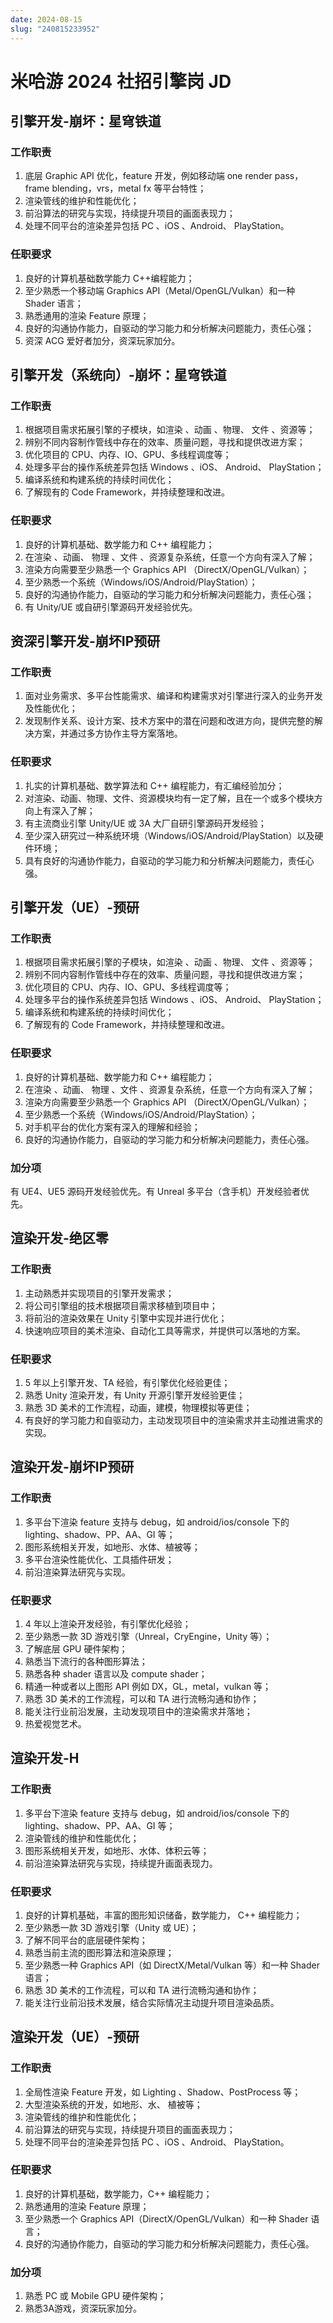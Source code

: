 ```yaml
---
date: 2024-08-15
slug: "240815233952"
---
```


# 米哈游 2024 社招引擎岗 JD

## 引擎开发-崩坏：星穹铁道

### 工作职责

1. 底层 Graphic API 优化，feature 开发，例如移动端 one render pass，frame blending，vrs，metal fx 等平台特性；
2. 渲染管线的维护和性能优化；
3. 前沿算法的研究与实现，持续提升项目的画面表现力；
4. 处理不同平台的渲染差异包括 PC 、iOS 、Android、 PlayStation。

### 任职要求

1. 良好的计算机基础数学能力 C++编程能力；
2. 至少熟悉一个移动端 Graphics API（Metal/OpenGL/Vulkan）和一种 Shader 语言；
3. 熟悉通用的渲染 Feature 原理；
4. 良好的沟通协作能力，自驱动的学习能力和分析解决问题能力，责任心强；
5. 资深 ACG 爱好者加分，资深玩家加分。

## 引擎开发（系统向）-崩坏：星穹铁道

### 工作职责

1. 根据项目需求拓展引擎的子模块，如渲染 、动画 、物理、 文件 、资源等；
2. 辨别不同内容制作管线中存在的效率、质量问题，寻找和提供改进方案；
3. 优化项目的 CPU、内存、IO、GPU、多线程调度等；
4. 处理多平台的操作系统差异包括 Windows 、iOS、 Android、 PlayStation；
5. 编译系统和构建系统的持续时间优化；
6. 了解现有的 Code Framework，并持续整理和改进。

### 任职要求

1. 良好的计算机基础、数学能力和 C++ 编程能力；
2. 在渲染 、动画、 物理 、文件 、资源复杂系统，任意一个方向有深入了解；
3. 渲染方向需要至少熟悉一个 Graphics API （DirectX/OpenGL/Vulkan）；
4. 至少熟悉一个系统（Windows/iOS/Android/PlayStation）；
5. 良好的沟通协作能力，自驱动的学习能力和分析解决问题能力，责任心强；
6. 有 Unity/UE 或自研引擎源码开发经验优先。

## 资深引擎开发-崩坏IP预研

### 工作职责

1. 面对业务需求、多平台性能需求、编译和构建需求对引擎进行深入的业务开发及性能优化；
2. 发现制作关系、设计方案、技术方案中的潜在问题和改进方向，提供完整的解决方案，并通过多方协作主导方案落地。

### 任职要求

1. 扎实的计算机基础、数学算法和 C++ 编程能力，有汇编经验加分；
2. 对渲染、动画、物理、文件、资源模块均有一定了解，且在一个或多个模块方向上有深入了解；
3. 有主流商业引擎 Unity/UE 或 3A 大厂自研引擎源码开发经验；
4. 至少深入研究过一种系统环境（Windows/iOS/Android/PlayStation）以及硬件环境；
5. 具有良好的沟通协作能力，自驱动的学习能力和分析解决问题能力，责任心强。

## 引擎开发（UE）-预研

### 工作职责

1. 根据项目需求拓展引擎的子模块，如渲染 、动画 、物理、 文件 、资源等；
2. 辨别不同内容制作管线中存在的效率、质量问题，寻找和提供改进方案；
3. 优化项目的 CPU、内存、IO、GPU、多线程调度等；
4. 处理多平台的操作系统差异包括 Windows 、iOS、 Android、 PlayStation；
5. 编译系统和构建系统的持续时间优化；
6. 了解现有的 Code Framework，并持续整理和改进。

### 任职要求

1. 良好的计算机基础、数学能力和 C++ 编程能力；
2. 在渲染 、动画、 物理 、文件 、资源复杂系统，任意一个方向有深入了解；
3. 渲染方向需要至少熟悉一个 Graphics API （DirectX/OpenGL/Vulkan）；
4. 至少熟悉一个系统（Windows/iOS/Android/PlayStation）；
5. 对手机平台的优化方案有深入的理解和经验；
6. 良好的沟通协作能力，自驱动的学习能力和分析解决问题能力，责任心强。

### 加分项

有 UE4、UE5 源码开发经验优先。有 Unreal 多平台（含手机）开发经验者优先。

## 渲染开发-绝区零

### 工作职责

1. 主动熟悉并实现项目的引擎开发需求；
2. 将公司引擎组的技术根据项目需求移植到项目中；
3. 将前沿的渲染效果在 Unity 引擎中实现并进行优化；
4. 快速响应项目的美术渲染、自动化工具等需求，并提供可以落地的方案。

### 任职要求

1. 5 年以上引擎开发、TA 经验，有引擎优化经验更佳；
2. 熟悉 Unity 渲染开发，有 Unity 开源引擎开发经验更佳；
3. 熟悉 3D 美术的工作流程，动画，建模，物理模拟等更佳；
4. 有良好的学习能力和自驱动力，主动发现项目中的渲染需求并主动推进需求的实现。

## 渲染开发-崩坏IP预研

### 工作职责

1. 多平台下渲染 feature 支持与 debug，如 android/ios/console 下的 lighting、shadow、PP、AA、GI 等；
2. 图形系统相关开发，如地形、水体、植被等；
3. 多平台渲染性能优化、工具插件研发；
4. 前沿渲染算法研究与实现。

### 任职要求

1. 4 年以上渲染开发经验，有引擎优化经验；
2. 至少熟悉一款 3D 游戏引擎（Unreal，CryEngine，Unity 等）；
3. 了解底层 GPU 硬件架构；
4. 熟悉当下流行的各种图形算法；
5. 熟悉各种 shader 语言以及 compute shader；
6. 精通一种或者以上图形 API 例如 DX，GL，metal，vulkan 等；
7. 熟悉 3D 美术的工作流程，可以和 TA 进行流畅沟通和协作；
8. 能关注行业前沿发展，主动发现项目中的渲染需求并落地；
9. 热爱视觉艺术。

## 渲染开发-H

### 工作职责

1. 多平台下渲染 feature 支持与 debug，如 android/ios/console 下的 lighting、shadow、PP、AA、GI 等；
2. 渲染管线的维护和性能优化；
3. 图形系统相关开发，如地形、水体、体积云等；
4. 前沿渲染算法研究与实现，持续提升画面表现力。

### 任职要求

1. 良好的计算机基础，丰富的图形知识储备，数学能力， C++ 编程能力；
2. 至少熟悉一款 3D 游戏引擎（Unity 或 UE）；
3. 了解不同平台的底层硬件架构；
4. 熟悉当前主流的图形算法和渲染原理；
5. 至少熟悉一种 Graphics API（如 DirectX/Metal/Vulkan 等）和一种 Shader 语言；
6. 熟悉 3D 美术的工作流程，可以和 TA 进行流畅沟通和协作；
7. 能关注行业前沿技术发展，结合实际情况主动提升项目渲染品质。

## 渲染开发（UE）-预研

### 工作职责

1. 全局性渲染 Feature 开发，如 Lighting 、Shadow、PostProcess 等；
2. 大型渲染系统的开发，如地形、水、 植被等；
3. 渲染管线的维护和性能优化；
4. 前沿算法的研究与实现，持续提升项目的画面表现力；
5. 处理不同平台的渲染差异包括 PC 、iOS 、Android、 PlayStation。

### 任职要求

1. 良好的计算机基础，数学能力，C++ 编程能力；
2. 熟悉通用的渲染 Feature 原理；
3. 至少熟悉一个 Graphics API（DirectX/OpenGL/Vulkan）和一种 Shader 语言；
4. 良好的沟通协作能力，自驱动的学习能力和分析解决问题能力，责任心强。

### 加分项

1. 熟悉 PC 或 Mobile GPU 硬件架构；
2. 熟悉3A游戏，资深玩家加分。
